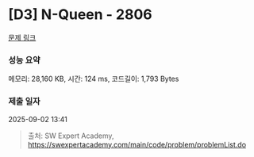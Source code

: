 # [D3] N-Queen - 2806 

[문제 링크](https://swexpertacademy.com/main/code/problem/problemDetail.do?contestProbId=AV7GKs06AU0DFAXB) 

### 성능 요약

메모리: 28,160 KB, 시간: 124 ms, 코드길이: 1,793 Bytes

### 제출 일자

2025-09-02 13:41



> 출처: SW Expert Academy, https://swexpertacademy.com/main/code/problem/problemList.do